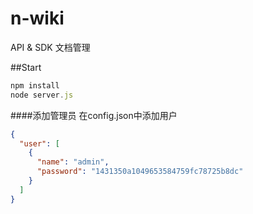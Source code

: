 # n-wiki
API & SDK 文档管理

##Start

```javascript
npm install
node server.js
```
####添加管理员
在config.json中添加用户
```json
{
  "user": [
    {
      "name": "admin",
      "password": "1431350a1049653584759fc78725b8dc"
    }
  ]
}
```
